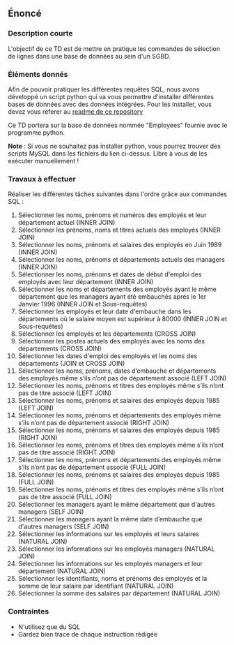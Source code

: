 ## Énoncé

### Description courte

L'objectif de ce TD est de mettre en pratique les commandes de sélection de lignes dans une base de données au sein d'un SGBD.

### Éléments donnés 

Afin de pouvoir pratiquer les différentes requêtes SQL, nous avons développé un script python qui va vous permettre d'installer différentes bases de données avec des données intégrées. Pour les installer, vous devez vous réferer au <a href="https://github.com/Microleadoff/database-installer-py" title="repository du code python d'installation des bases de données" target="_blank">readme de ce repository</a>

Ce TD portera sur la base de données nommée "Employees" fournie avec le programme python.

**Note** : Si vous ne souhaitez pas installer python, vous pourrez trouver des scripts MySQL dans les fichiers du lien ci-dessus. Libre à vous de les exécuter manuellement !

### Travaux à effectuer

Réaliser les différentes tâches suivantes dans l'ordre grâce aux commandes SQL :

1. Sélectionner les noms, prénoms et numéros des employés et leur département actuel (INNER JOIN)
2. Sélectionner les prénoms, noms et titres actuels des employés (INNER JOIN)
4. Sélectionner les noms, prénoms et salaires des employés en Juin 1989 (INNER JOIN)
5. Sélectionner les noms, prénoms et départements actuels des managers (INNER JOIN)
6. Sélectionner les noms, prénoms et dates de début d'emploi des employés avec leur département (INNER JOIN)
7. Sélectionner les noms et départements des employés ayant le même département que les managers ayant été embauchés après le 1er Janvier 1996 (INNER JOIN et Sous-requêtes)
8. Sélectionner les employés et leur date d'embauche dans les départements où le salaire moyen est supérieur à 80000 (INNER JOIN et Sous-requêtes)
9. Sélectionner les employés et les départements (CROSS JOIN)
10. Sélectionner les postes actuels des employés avec les noms des départements (CROSS JOIN)
11. Sélectionner les dates d'emploi des employés et les noms des départements (JOIN et CROSS JOIN)
12. Sélectionner les noms, prénoms, dates d’embauche et départements des employés même s’ils n’ont pas de département associé (LEFT JOIN)
13. Sélectionner les noms, prénoms et titres des employés même s’ils n’ont pas de titre associé (LEFT JOIN)
14. Sélectionner les noms, prénoms et salaires des employés depuis 1985 (LEFT JOIN)
15. Sélectionner les noms, prénoms et départements des employés même s’ils n’ont pas de département associé (RIGHT JOIN)
16. Sélectionner les noms, prénoms et salaires des employés depuis 1985 (RIGHT JOIN)
17. Sélectionner les noms, prénoms et titres des employés même s’ils n’ont pas de titre associé (RIGHT JOIN)
18. Sélectionner les noms, prénoms et départements des employés même s’ils n’ont pas de département associé (FULL JOIN)
19. Sélectionner les noms, prénoms et salaires des employés depuis 1985 (FULL JOIN)
20. Sélectionner les noms, prénoms et titres des employés même s’ils n’ont pas de titre associé (FULL JOIN)
21. Sélectionner les managers ayant le même département que d'autres managers (SELF JOIN)
22. Sélectionner les managers ayant la même date d’embauche que d'autres managers (SELF JOIN)
23. Sélectionner les informations sur les employés et leurs salaires (NATURAL JOIN)
24. Sélectionner les informations sur les employés managers (NATURAL JOIN)
25. Sélectionner les informations sur les employés managers et leur département (NATURAL JOIN)
26. Sélectionner les identifiants, noms et prénoms des employés et la somme de leur salaire par identifiant (NATURAL JOIN)
27. Sélectionner la somme des salaires par département (NATURAL JOIN)


### Contraintes

- N'utilisez que du SQL
- Gardez bien trace de chaque instruction rédigée